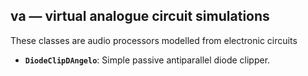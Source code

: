 ﻿## va — virtual analogue circuit simulations

These classes are audio processors modelled from electronic circuits

- **`DiodeClipDAngelo`**: Simple passive antiparallel diode clipper.
